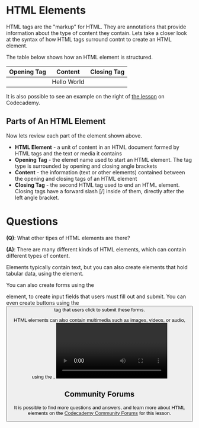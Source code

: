 # HTML Elements

HTML tags are the "markup" for HTML.  They are annotations that provide information about the type of content they contain.  Lets take a closer look at the syntax of how HTML tags surround contnt to create an HTML element. 

The table below shows how an HTML element is structured.

| **Opening Tag** | **Content** | **Closing Tag** |
|:---------------:|:-----------:|:---------------:|
| **<p>**             | Hello World |            **</p>** |

It is also possible to see an example on the right of [the lesson](https://www.codecademy.com/paths/front-end-engineer-career-path/tracks/fecp-22-overview-of-web-development/modules/wdcp-22-the-internet-and-web-development/lessons/web-dev-lang/exercises/html-elements) on Codecademy.

## Parts of An HTML Element

Now lets review each part of the element shown above.

* **HTML Element** - a unit of content in an HTML document formed by HTML tags and the text or media it contains
* **Opening Tag** - the elemet name used to start an HTML element.  The tag type is surrounded by opening and closing angle brackets
* **Content** - the information (text or other elements) contained between the opening and closing tags of an HTML element
* **Closing Tag** - the second HTML tag used to end an HTML element.  Closing tags have a forward slash [/] inside of them, directly after the left angle bracket. 

# Questions

**(Q)**: What other tipes of HTML elements are there?

**(A)**: There are many different kinds of HTML elements, which can contain different types of content.

Elements typically contain text, but you can also create elements that hold tabular data, using the <table> element.

You can also create forms using the <form> element, to create input fields that users must fill out and submit. You can even create buttons using the <button> tag that users click to submit these forms.

HTML elements can also contain multimedia such as images, videos, or audio, using the <img>, <video>, and <audio> tags respectively.

## Community Forums

It is possible to find more questions and answers, and learn more about HTML elements on the [Codecademy Community Forums](https://discuss.codecademy.com/t/faq-languages-for-web-development-html-elements/372093) for this lesson.